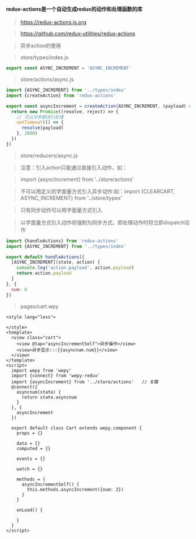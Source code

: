 
#### redux-actions是一个自动生成redux的动作和处理函数的库
>https://redux-actions.js.org

>https://github.com/redux-utilities/redux-actions

>异步action的使用

>store/types/index.js

```javascript
export const ASYNC_INCREMENT = 'ASYNC_INCREMENT'
```
>store/actions/async.js

```javascript
import {ASYNC_INCREMENT} from '../types/index'
import {createAction} from 'redux-actions'

export const asyncIncrement = createAction(ASYNC_INCREMENT, (payload) => {
  return new Promise((resolve, reject) => {
    // 可以对参数进行处理
    setTimeout(() => {
      resolve(payload)
    }, 2000)
  })
})
```
>store/reducers/async.js

>注意：引入action只能通过直接引入动作，如：

> import {asyncIncrement} from '../store/actions'

>不可以用定义的字面量方式引入异步动作:如：import {CLEARCART, ASYNC_INCREMENT} from '../store/types'

>只有同步动作可以用字面量方式引入

>以字面量方式引入动作将强制为同步方式，即处理动作时将立即dispatch动作

```javascript
import {handleActions} from 'redux-actions'
import {ASYNC_INCREMENT} from '../types/index'

export default handleActions({
  [ASYNC_INCREMENT](state, action) {
    console.log('action.payload', action.payload)
    return action.payload
  }
}, {
  num: 0
})
```
>pages/cart.wpy

```vue
<style lang="less">

</style>
<template>
  <view class="cart">
    <view @tap="asyncIncrementSelf">异步操作</view>
    <view>异步显示:::{{asyncnum.num}}</view>
  </view>
</template>
<script>
  import wepy from 'wepy'
  import {connect} from 'wepy-redux'
  import {asyncIncrement} from '../store/actions'   // 关键
  @connect({
    asyncnum(state) {
      return state.asyncnum
    }
  }, {
    asyncIncrement
  })

  export default class Cart extends wepy.component {
    props = {}

    data = {}
    computed = {}

    events = {}

    watch = {}

    methods = {
      asyncIncrementSelf() {
        this.methods.asyncIncrement({num: 2})
      }
    }

    onLoad() {

    }
  }
</script>

```